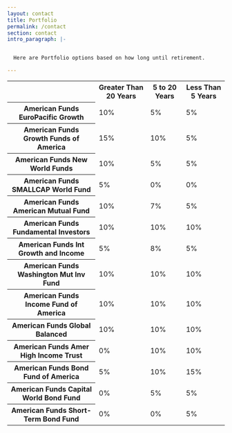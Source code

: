 ```yaml
---
layout: contact
title: Portfolio
permalink: /contact
section: contact
intro_paragraph: |-


  Here are Portfolio options based on how long until retirement.

---
```


<table>
<tr>
<td></td>
  <th scope="col">Greater Than 20 Years</th>
  <th scope="col">5 to 20 Years</th>
  <th scope="col">Less Than 5 Years</th>
</tr>

<tr>
  <th scope="row">American Funds EuroPacific Growth</th>
  <td>10%</td>
  <td>5%</td>
  <td>5%</td>
</tr>

<tr>
  <th scope="row">American Funds Growth Funds of America</th>
  <td>15%</td>
  <td>10%</td>
  <td>5%</td>
</tr>

<tr>
  <th scope="row">American Funds New World Funds</th>
  <td>10%</td>
  <td>5%</td>
  <td>5%</td>
</tr>

<tr>
  <th scope="row">American Funds SMALLCAP World Fund</th>
  <td>5%</td>
  <td>0%</td>
  <td>0%</td>
</tr>

<tr>
  <th scope="row">American Funds American Mutual Fund</th>
  <td>10%</td>
  <td>7%</td>
  <td>5%</td>
</tr>

<tr>
  <th scope="row">American Funds Fundamental Investors</th>
  <td>10%</td>
  <td>10%</td>
  <td>10%</td>
</tr>

<tr>
  <th scope="row">American Funds Int Growth and Income</th>
  <td>5%</td>
  <td>8%</td>
  <td>5%</td>
</tr>

<tr>
  <th scope="row">American Funds Washington Mut Inv Fund</th>
  <td>10%</td>
  <td>10%</td>
  <td>10%</td>
</tr>

<tr>
  <th scope="row">American Funds Income Fund of America</th>
  <td>10%</td>
  <td>10%</td>
  <td>10%</td>
</tr>


<tr>
  <th scope="row">American Funds Global Balanced</th>
  <td>10%</td>
  <td>10%</td>
  <td>10%</td>
</tr>

<tr>
  <th scope="row">American Funds Amer High Income Trust</th>
  <td>0%</td>
  <td>10%</td>
  <td>10%</td>
</tr>

<tr>
  <th scope="row">American Funds Bond Fund of America</th>
  <td>5%</td>
  <td>10%</td>
  <td>15%</td>
</tr>

<tr>
  <th scope="row">American Funds Capital World Bond Fund</th>
  <td>0%</td>
  <td>5%</td>
  <td>5%</td>
</tr>

<tr>
  <th scope="row">American Funds Short-Term Bond Fund</th>
  <td>0%</td>
  <td>0%</td>
  <td>5%</td>
</tr>

</table>
